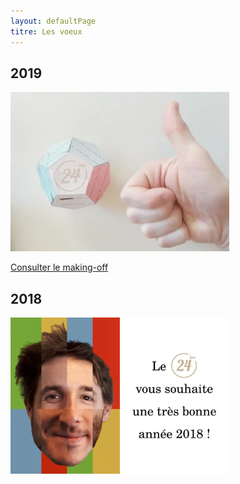```yaml
---
layout: defaultPage
titre: Les voeux
---
```


## 2019

<img border=0 src="/img/2019/screen.jpg" width="350" height="255" alt="Bonne année 2019"/>

[Consulter le making-off](/2019/)

## 2018

<img border=0 src="/img/2018.png" width="350" height="250" alt="Bonne année 2018"/>

